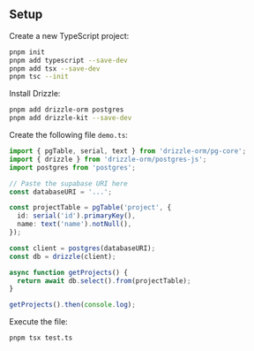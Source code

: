 ## Setup

Create a new TypeScript project:

```sh
pnpm init
pnpm add typescript --save-dev
pnpm add tsx --save-dev
pnpm tsc --init
```

Install Drizzle:

```sh
pnpm add drizzle-orm postgres
pnpm add drizzle-kit --save-dev
```

Create the following file `demo.ts`:

```ts
import { pgTable, serial, text } from 'drizzle-orm/pg-core';
import { drizzle } from 'drizzle-orm/postgres-js';
import postgres from 'postgres';

// Paste the supabase URI here
const databaseURI = '...';

const projectTable = pgTable('project', {
  id: serial('id').primaryKey(),
  name: text('name').notNull(),
});

const client = postgres(databaseURI);
const db = drizzle(client);

async function getProjects() {
  return await db.select().from(projectTable);
}

getProjects().then(console.log);
```

Execute the file:

```sh
pnpm tsx test.ts
```
